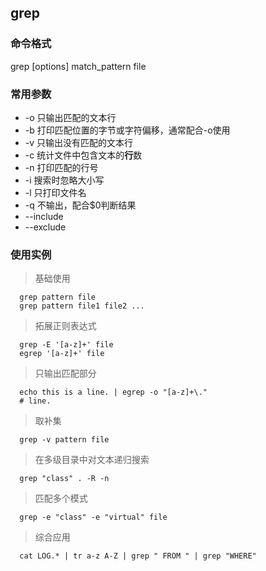 
grep
------------------------------------

### 命令格式

grep [options] match_pattern file

### 常用参数

* -o 只输出匹配的文本行
* -b 打印匹配位置的字节或字符偏移，通常配合-o使用
* -v 只输出没有匹配的文本行
* -c 统计文件中包含文本的**行**数
* -n 打印匹配的行号
* -i 搜索时忽略大小写
* -l 只打印文件名
* -q 不输出，配合$0判断结果
* --include
* --exclude

### 使用实例

> 基础使用

      grep pattern file
      grep pattern file1 file2 ...

> 拓展正则表达式

      grep -E '[a-z]+' file
      egrep '[a-z]+' file

> 只输出匹配部分

      echo this is a line. | egrep -o "[a-z]+\."
      # line.

> 取补集

      grep -v pattern file

> 在多级目录中对文本递归搜索

      grep "class" . -R -n

> 匹配多个模式

      grep -e "class" -e "virtual" file

> 综合应用

      cat LOG.* | tr a-z A-Z | grep " FROM " | grep "WHERE"
